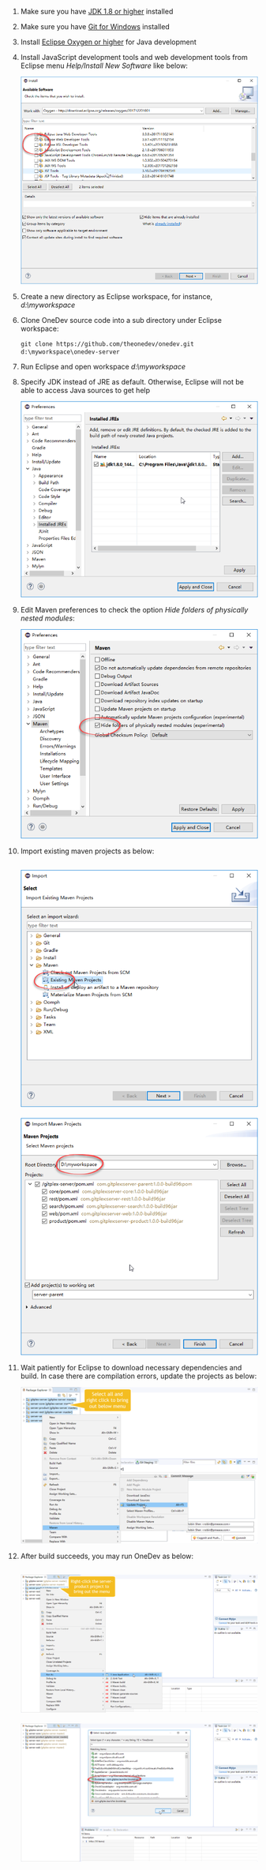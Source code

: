 1. Make sure you have [JDK 1.8 or higher](http://www.oracle.com/technetwork/java/javase/downloads/index.html) installed
1. Make sure you have [Git for Windows](https://git-scm.com/download/win) installed
1. Install [Eclipse Oxygen or higher](http://www.eclipse.org/) for Java development
1. Install JavaScript development tools and web development tools from Eclipse menu _Help/Install New Software_ like below:

    ![install_js_web_dev.png](images/install_js_web_dev.png)
    
1. Create a new directory as Eclipse workspace, for instance, _d:\myworkspace_
1. Clone OneDev source code into a sub directory under Eclipse workspace:

    ```
    git clone https://github.com/theonedev/onedev.git d:\myworkspace\onedev-server
    ```
1. Run Eclipse and open workspace _d:\myworkspace_
2. Specify JDK instead of JRE as default. Otherwise, Eclipse will not be able to access Java sources to get help

    ![use-jdk-as-default.png](images/use-jdk-as-default.png)
    
2. Edit Maven preferences to check the option _Hide folders of physically nested modules_:

    ![maven-preference.png](images/maven-preference.png)
    
1. Import existing maven projects as below:

    ![import-maven-projects.png](images/import-maven-projects.png)
    -------------
    ![import-workspace-projects.png](images/import-workspace-projects.png)
    
1. Wait patiently for Eclipse to download necessary dependencies and build. In case there are compilation errors, update the projects as below:

    ![update-project.png](images/update-project.png)
    
1. After build succeeds, you may run OneDev as below:

    ![run-as-java-application.png](images/run-as-java-application.png)
    ----------
    ![select-bootstrap-class.png](images/select-bootstrap-class.png)